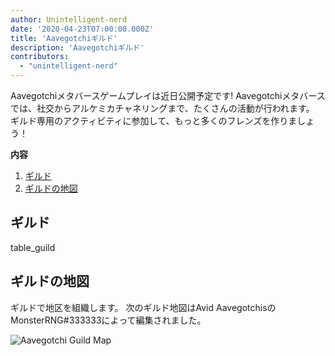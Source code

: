 ```yaml
---
author: Unintelligent-nerd
date: '2020-04-23T07:00:00.000Z'
title: 'Aavegotchiギルド'
description: 'Aavegotchiギルド'
contributors:
  - "unintelligent-nerd"
---
```


Aavegotchiメタバースゲームプレイは近日公開予定です! Aavegotchiメタバースでは、社交からアルケミカチャネリングまで、たくさんの活動が行われます。 ギルド専用のアクティビティに参加して、もっと多くのフレンズを作りましょう！

<div class="contentsBox">

**内容**

<ol>
<li><a href=#guilds>ギルド</a></li>
<li><a href=#guild-map>ギルドの地図</a></li>
</ol>

</div>

## ギルド

table_guild

## ギルドの地図

ギルドで地区を組織します。 次のギルド地図はAvid AavegotchisのMonsterRNG#333333によって編集されました。

<img class="bodyImage" src="/guild/guild-map.png" alt="Aavegotchi Guild Map" />